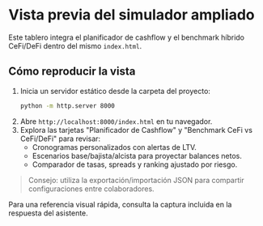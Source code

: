 # Vista previa del simulador ampliado

Este tablero integra el planificador de cashflow y el benchmark híbrido CeFi/DeFi dentro del mismo `index.html`.

## Cómo reproducir la vista

1. Inicia un servidor estático desde la carpeta del proyecto:
   ```bash
   python -m http.server 8000
   ```
2. Abre `http://localhost:8000/index.html` en tu navegador.
3. Explora las tarjetas "Planificador de Cashflow" y "Benchmark CeFi vs CeFi/DeFi" para revisar:
   - Cronogramas personalizados con alertas de LTV.
   - Escenarios base/bajista/alcista para proyectar balances netos.
   - Comparador de tasas, spreads y ranking ajustado por riesgo.

> Consejo: utiliza la exportación/importación JSON para compartir configuraciones entre colaboradores.

Para una referencia visual rápida, consulta la captura incluida en la respuesta del asistente.
